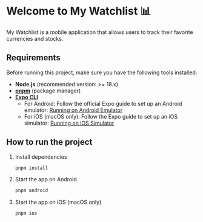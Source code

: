 # Welcome to My Watchlist 📊

My Watchlist is a mobile application that allows users to track their favorite currencies and stocks.

## Requirements

Before running this project, make sure you have the following tools installed:

- **Node.js** (recommended version: >= 18.x)
- **[pnpm](https://pnpm.io/installation)** (package manager)
- **[Expo CLI](https://docs.expo.dev/get-started/installation/)**
  - For Android: Follow the official Expo guide to set up an Android emulator: [Running on Android Emulator](https://docs.expo.dev/workflow/android-studio-emulator/)
  - For iOS (macOS only): Follow the Expo guide to set up an iOS simulator: [Running on iOS Simulator](https://docs.expo.dev/workflow/ios-simulator/)

## How to run the project

1. Install dependencies

   ```bash
   pnpm install
   ```

2. Start the app on Android

   ```bash
   pnpm android
   ```

3. Start the app on iOS (macOS only)

   ```bash
   pnpm ios
   ```
